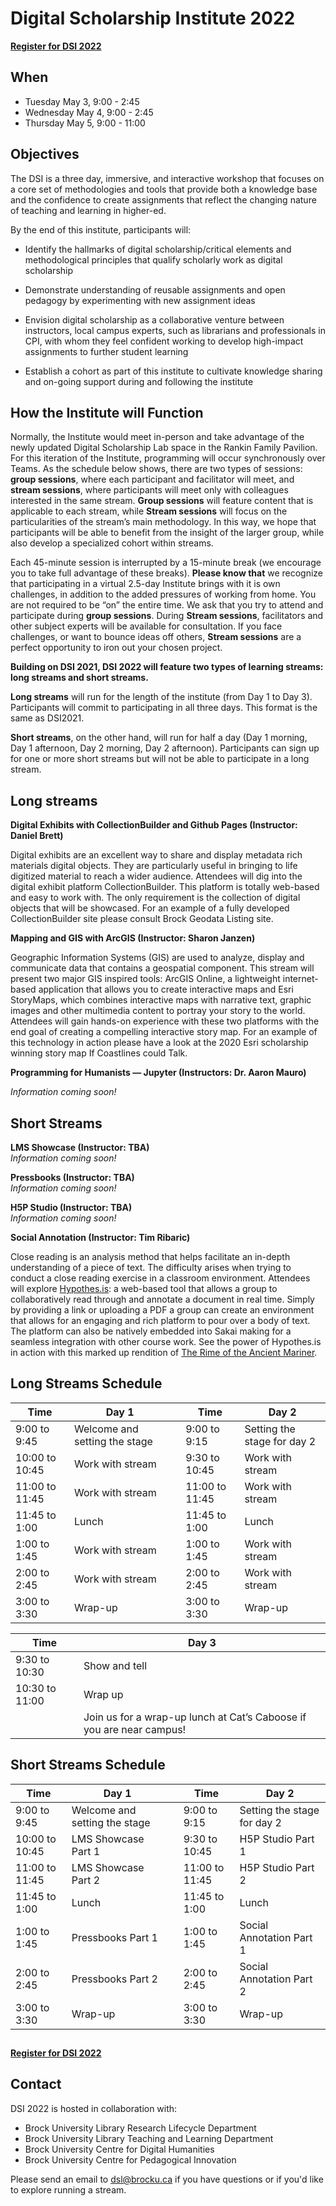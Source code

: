 # Digital Scholarship Institute 2022

[**Register for DSI 2022**](https://forms.office.com/r/Rcff0pZqG4)

## When

- Tuesday May 3, 9:00 - 2:45
- Wednesday May 4, 9:00 - 2:45
- Thursday May 5, 9:00 - 11:00


## Objectives

The DSI is a three day, immersive, and interactive workshop that focuses on a core set of methodologies and tools that provide both a knowledge base and the confidence to create assignments that reflect the changing nature of teaching and learning in higher-ed. 

By the end of this institute, participants will:

- Identify the hallmarks of digital scholarship/critical elements and methodological principles that qualify scholarly work as digital scholarship 

- Demonstrate understanding of reusable assignments and open pedagogy by experimenting with new assignment ideas 

- Envision digital scholarship as a collaborative venture between instructors, local campus experts, such as librarians and professionals in CPI, with whom they feel confident working to develop high-impact assignments to further student learning 

- Establish a cohort as part of this institute to cultivate knowledge sharing and on-going support during and following the institute 


## How the Institute will Function


Normally, the Institute would meet in-person and take advantage of the newly updated Digital Scholarship Lab space in the Rankin Family Pavilion. For this iteration of the Institute, programming will occur synchronously over Teams. As the schedule below shows, there are two types of sessions: **group sessions**, where each participant and facilitator will meet, and **stream sessions**, where participants will meet only with colleagues interested in the same stream. **Group sessions** will feature content that is applicable to each stream, while **Stream sessions** will focus on the particularities of the stream’s main methodology. In this way, we hope that participants will be able to benefit from the insight of the larger group, while also develop a specialized cohort within streams. 

Each 45-minute session is interrupted by a 15-minute break (we encourage you to take full advantage of these breaks). **Please know that** we recognize that participating in a virtual 2.5-day Institute brings with it is own challenges, in addition to the added pressures of working from home. You are not required to be “on” the entire time. We ask that you try to attend and participate during **group sessions**. During **Stream sessions**, facilitators and other subject experts will be available for consultation. If you face challenges, or want to bounce ideas off others, **Stream sessions** are a perfect opportunity to iron out your chosen project. 

**Building on DSI 2021, DSI 2022 will feature two types of learning streams: long streams and short streams.**  

**Long streams** will run for the length of the institute (from Day 1 to Day 3). Participants will commit to participating in all three days. This format is the same as DSI2021. 

**Short streams**, on the other hand, will run for half a day (Day 1 morning, Day 1 afternoon, Day 2 morning, Day 2 afternoon). Participants can sign up for one or more short streams but will not be able to participate in a long stream. 

## Long streams 

**Digital Exhibits with CollectionBuilder and Github Pages (Instructor: Daniel Brett)** 

Digital exhibits are an excellent way to share and display metadata rich materials digital objects. They are particularly useful in bringing to life digitized material to reach a wider audience. Attendees will dig into the digital exhibit platform CollectionBuilder. This platform is totally web-based and easy to work with. The only requirement is the collection of digital objects that will be showcased. For an example of a fully developed CollectionBuilder site please consult Brock Geodata Listing site. 

**Mapping and GIS with ArcGIS (Instructor: Sharon Janzen)** 

Geographic Information Systems (GIS) are used to analyze, display and communicate data that contains a geospatial component. This stream will present two major GIS inspired tools: ArcGIS Online, a lightweight internet-based application that allows you to create interactive maps and Esri StoryMaps, which combines interactive maps with narrative text, graphic images and other multimedia content to portray your story to the world. Attendees will gain hands-on experience with these two platforms with the end goal of creating a compelling interactive story map. For an example of this technology in action please have a look at the 2020 Esri scholarship winning story map If Coastlines could Talk. 

**Programming for Humanists — Jupyter (Instructors: Dr. Aaron Mauro)**

*Information coming soon!*

## Short Streams

**LMS Showcase (Instructor: TBA)**  
*Information coming soon!*

**Pressbooks (Instructor: TBA)**  
*Information coming soon!*

**H5P Studio (Instructor: TBA)**  
*Information coming soon!*

**Social Annotation (Instructor: Tim Ribaric)**

 

Close reading is an analysis method that helps facilitate an in-depth understanding of a piece of text. The difficulty arises when trying to conduct a close reading exercise in a classroom environment. Attendees will explore [Hypothes.is]( https://web.hypothes.is/): a web-based tool that allows a group to collaboratively read through and annotate a document in real time. Simply by providing a link or uploading a PDF a group can create an environment that allows for an engaging and rich platform to pour over a body of text. The platform can also be natively embedded into Sakai making for a seamless integration with other course work. See the power of Hypothes.is in action with this marked up rendition of [The Rime of the Ancient Mariner]( https://via.hypothes.is/https://www.bartleby.com/101/549.html). 

## Long Streams Schedule 

| Time | Day 1 |       | Time | Day 2 |
| ---- | ----- | ----- | ---- | ----- |
| 9:00 to 9:45 | Welcome and setting the stage |  | 9:00 to 9:15 | Setting the stage for day 2 |
| 10:00 to 10:45 | Work with stream |  | 9:30 to 10:45 | Work with stream |
| 11:00 to 11:45 | Work with stream |  | 11:00 to 11:45 | Work with stream |
| 11:45 to 1:00 | Lunch |  | 11:45 to 1:00 | Lunch |
| 1:00 to 1:45 | Work with stream |  | 1:00 to 1:45 | Work with stream |
| 2:00 to 2:45 | Work with stream |  | 2:00 to 2:45 | Work with stream |
| 3:00 to 3:30 | Wrap-up |  | 3:00 to 3:30 | Wrap-up |


| Time | Day 3 |
| ---- | ----- |
| 9:30 to 10:30 | Show and tell |
| 10:30 to 11:00 | Wrap up |
|  | Join us for a wrap-up lunch at Cat’s Caboose if you are near campus! |

## Short Streams Schedule

| Time | Day 1 |       | Time | Day 2 |
| ---- | ----- | ----- | ---- | ----- |
| 9:00 to 9:45 | Welcome and setting the stage |  | 9:00 to 9:15 | Setting the stage for day 2 |
| 10:00 to 10:45 | LMS Showcase Part 1  |  | 9:30 to 10:45 | H5P Studio Part 1 |
| 11:00 to 11:45 | LMS Showcase Part 2  |  | 11:00 to 11:45 | H5P Studio Part 2 |
| 11:45 to 1:00 | Lunch |  | 11:45 to 1:00 | Lunch |
| 1:00 to 1:45 | Pressbooks Part 1 |  | 1:00 to 1:45 | Social Annotation Part 1 |
| 2:00 to 2:45 | Pressbooks Part 2 |  | 2:00 to 2:45 | Social Annotation Part 2 |
| 3:00 to 3:30 | Wrap-up |  | 3:00 to 3:30 | Wrap-up |

## 
[**Register for DSI 2022**](https://forms.office.com/r/Rcff0pZqG4)

## Contact
DSI 2022 is hosted in collaboration with:
- Brock University Library Research Lifecycle Department
- Brock University Library Teaching and Learning Department
- Brock University Centre for Digital Humanities
- Brock University Centre for Pedagogical Innovation

Please send an email to <dsl@brocku.ca> if you have questions or if you'd like to explore running a stream.
